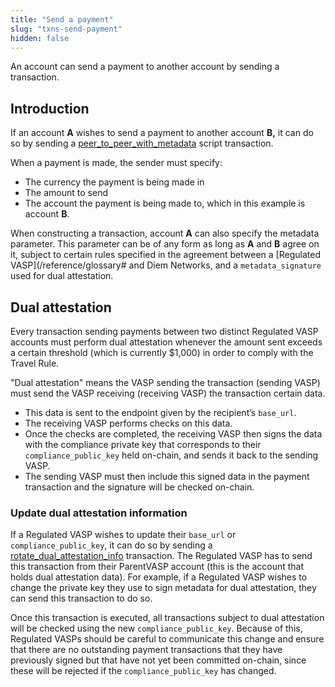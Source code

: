 ```yaml
---
title: "Send a payment"
slug: "txns-send-payment"
hidden: false
---
```

An account can send a payment to another account by sending a transaction.

## Introduction

If an account **A** wishes to send a payment to another account **B,** it can do so by sending a [peer_to_peer_with_metadata](https://github.com/diem/diem/blob/main/aptos-move/diem-framework/script_documentation/script_documentation.md#script-peer_to_peer_with_metadata) script transaction.

When a payment is made, the sender must specify:
* The currency the payment is being made in
* The amount to send
* The account the payment is being made to, which in this example is account **B**.

When constructing a transaction, account **A** can also specify the metadata parameter. This parameter can be of any form as long as **A** and **B** agree on it, subject to certain rules specified in the agreement between a [Regulated VASP](/reference/glossary# and Diem Networks, and a  `metadata_signature` used for dual attestation.

## Dual attestation

Every transaction sending payments between two distinct Regulated VASP accounts must perform dual attestation whenever the amount sent exceeds a certain threshold (which is currently $1,000) in order to comply with the Travel Rule.

"Dual attestation" means the VASP sending the transaction (sending VASP) must send the VASP receiving (receiving VASP) the transaction certain data.
* This data is sent to the endpoint given by the recipient’s `base_url`.
* The receiving VASP performs checks on this data.
* Once the checks are completed, the receiving VASP then signs the data with the compliance private key that corresponds to their `compliance_public_key` held on-chain, and sends it back to the sending VASP.
* The sending VASP must then include this signed data in the payment transaction and the signature will be checked on-chain.

### Update dual attestation information

If a Regulated VASP wishes to update their `base_url` or `compliance_public_key`, it can do so by sending a [rotate_dual_attestation_info](https://github.com/diem/diem/blob/main/aptos-move/diem-framework/script_documentation/script_documentation.md#script-rotate_dual_attestation_info) transaction. The Regulated VASP has to send this transaction from their ParentVASP account (this is the account that holds dual attestation data). For example, if a Regulated VASP wishes to change the private key they use to sign metadata for dual attestation, they can send this transaction to do so.

Once this transaction is executed, all transactions subject to dual attestation will be checked using the new `compliance_public_key`. Because of this, Regulated VASPs should be careful to communicate this change and ensure that there are no outstanding payment transactions that they have previously signed but that have not yet been committed on-chain, since these will be rejected if the `compliance_public_key` has changed.
